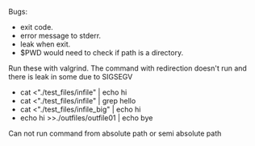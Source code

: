 Bugs:
- exit code.
- error message to stderr.
- leak when exit.
- $PWD would need to check if path is a directory.

Run these with valgrind. The command with redirection doesn't run and there is leak in some due to SIGSEGV
- cat <"./test_files/infile" | echo hi
- cat <"./test_files/infile" | grep hello
- cat <"./test_files/infile_big" | echo hi
- echo hi >>./outfiles/outfile01 | echo bye

Can not run command from absolute path or semi absolute path
